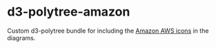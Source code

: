# d3-polytree-amazon

Custom d3-polytree bundle for including the [Amazon AWS icons](https://aws.amazon.com/architecture/icons/) in the diagrams.
